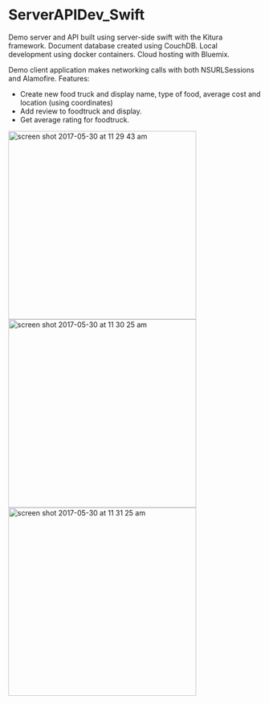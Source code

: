 # ServerAPIDev_Swift

Demo server and API built using server-side swift with the Kitura framework. Document database created using CouchDB. 
Local development using docker containers. Cloud hosting with Bluemix.

Demo client application makes networking calls with both NSURLSessions and Alamofire. 
Features: 
* Create new food truck and display name, type of food, average cost and location (using coordinates)
* Add review to foodtruck and display. 
* Get average rating for foodtruck.

<img width="374" alt="screen shot 2017-05-30 at 11 29 43 am" src="https://cloud.githubusercontent.com/assets/21972121/26599182/8f74d012-452c-11e7-9dda-c7c9bd92cd4e.png">
<img width="374" alt="screen shot 2017-05-30 at 11 30 25 am" src="https://cloud.githubusercontent.com/assets/21972121/26599233/b4071a66-452c-11e7-8104-f3faf43504cc.png">
<img width="374" alt="screen shot 2017-05-30 at 11 31 25 am" src="https://cloud.githubusercontent.com/assets/21972121/26599248/c3d0827a-452c-11e7-8210-8eed65414610.png">
